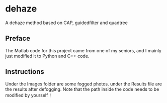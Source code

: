 # dehaze
A dehaze method based on CAP, guidedfilter and quadtree

## Preface
The Matlab code for this project came from one of my seniors, and I mainly just modified it to Python and C++ code.

## Instructions
Under the Images folder are some fogged photos.
under the Results file are the results after defogging.
Note that the path inside the code needs to be modified by yourself！

